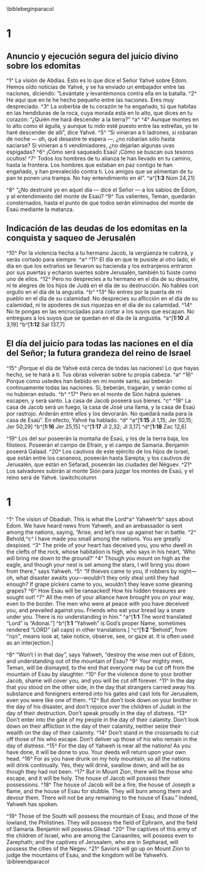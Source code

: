 \biblebeginparacol

# 1
## Anuncio y ejecución segura del juicio divino sobre los edomitas
^1^ La visión de Abdías. Esto es lo que dice el Señor Yahvé sobre Edom. Hemos oído noticias de Yahvé, y se ha enviado un embajador entre las naciones, diciendo: “Levántate y levantémonos contra ella en la batalla. ^2^ He aquí que en te he hecho pequeño entre las naciones. Eres muy despreciado. ^3^ La soberbia de tu corazón te ha engañado, tú que habitas en las hendiduras de la roca, cuya morada está en lo alto, que dices en tu corazón: “¿Quién me hará descender a la tierra?” ^a^ ^4^ Aunque montes en lo alto como el águila, y aunque tu nido esté puesto entre las estrellas, yo te haré descender de allí”, dice Yahvé. ^5^ “Si vinieran a ti ladrones, si robaran de noche — oh, qué desastre te espera —, ¿no robarían sólo hasta saciarse? Si vinieran a ti vendimiadores, ¿no dejarían algunas uvas espigadas? ^6^ ¡Cómo será saqueado Esaú! ¡Cómo se buscan sus tesoros ocultos! ^7^ Todos los hombres de tu alianza te han llevado en tu camino, hasta la frontera. Los hombres que estaban en paz contigo te han engañado, y han prevalecido contra ti. Los amigos que se alimentan de tu pan te ponen una trampa. No hay entendimiento en él”.
^a^[**1:3** Núm 24,21]

^8^ “¿No destruiré yo en aquel día — dice el Señor — a los sabios de Edom, y al entendimiento del monte de Esaú? ^9^ Tus valientes, Temán, quedarán consternados, hasta el punto de que todos serán eliminados del monte de Esaú mediante la matanza.

## Indicación de las deudas de los edomitas en la conquista y saqueo de Jerusalén
^10^ Por la violencia hecha a tu hermano Jacob, la vergüenza te cubrirá, y serás cortado para siempre. ^a^ ^11^ El día en que te pusiste al otro lado, el día en que los extraños se llevaron su hacienda y los extranjeros entraron por sus puertas y echaron suertes sobre Jerusalén, también tú fuiste como uno de ellos. ^12^ Pero no desprecies a tu hermano en el día de su desastre, ni te alegres de los hijos de Judá en el día de su destrucción. No hables con orgullo en el día de la angustia. ^b^ ^13^ No entres por la puerta de mi pueblo en el día de su calamidad. No desprecies su aflicción en el día de su calamidad, ni te apoderes de sus riquezas en el día de su calamidad. ^14^ No te pongas en las encrucijadas para cortar a los suyos que escapan. No entregues a los suyos que se quedan en el día de la angustia.
^a^[**1:10** Jl 3,19] ^b^[**1:12** Sal 137,7]

## El día del juicio para todas las naciones en el día del Señor; la futura grandeza del reino de Israel
^15^ ¡Porque el día de Yahvé está cerca de todas las naciones! Lo que hayas hecho, se te hará a ti. Tus obras volverán sobre tu propia cabeza. ^a^ ^16^ Porque como ustedes han bebido en mi monte santo, así beberán continuamente todas las naciones. Sí, beberán, tragarán, y serán como si no hubieran estado. ^b^ ^17^ Pero en el monte de Sión habrá quienes escapen, y será santo. La casa de Jacob poseerá sus bienes. ^c^ ^18^ La casa de Jacob será un fuego, la casa de José una llama, y la casa de Esaú por rastrojo. Arderán entre ellos y los devorarán. No quedará nada para la casa de Esaú”. En efecto, Yahvé ha hablado. ^d^
^a^[**1:15** Jl 1,15; Jer 50,15; Jer 50,29] ^b^[**1:16** Jer 25,15] ^c^[**1:17** Jl 2,32; Jl 3,17] ^d^[**1:18** Zac 12,6]

^19^ Los del sur poseerán la montaña de Esaú, y los de la tierra baja, los filisteos. Poseerán el campo de Efraín, y el campo de Samaria. Benjamín poseerá Galaad. ^20^ Los cautivos de este ejército de los hijos de Israel, que están entre los cananeos, poseerán hasta Sarepta; y los cautivos de Jerusalén, que están en Sefarad, poseerán las ciudades del Néguev. ^21^ Los salvadores subirán al monte Sión para juzgar los montes de Esaú, y el reino será de Yahvé.
\switchcolumn

# 1
^1^ The vision of Obadiah. This is what the Lord^a^ Yahweh^b^ says about Edom. We have heard news from Yahweh, and an ambassador is sent among the nations, saying, “Arise, and let’s rise up against her in battle. ^2^ Behold,^c^ I have made you small among the nations. You are greatly despised. ^3^ The pride of your heart has deceived you, you who dwell in the clefts of the rock, whose habitation is high, who says in his heart, ‘Who will bring me down to the ground?’ ^4^ Though you mount on high as the eagle, and though your nest is set among the stars, I will bring you down from there,” says Yahweh. ^5^ “If thieves came to you, if robbers by night—oh, what disaster awaits you—wouldn’t they only steal until they had enough? If grape pickers came to you, wouldn’t they leave some gleaning grapes? ^6^ How Esau will be ransacked! How his hidden treasures are sought out! ^7^ All the men of your alliance have brought you on your way, even to the border. The men who were at peace with you have deceived you, and prevailed against you. Friends who eat your bread lay a snare under you. There is no understanding in him.” 
^a^[**1:1** The word translated “Lord” is “Adonai.”] ^b^[**1:1** “Yahweh” is God’s proper Name, sometimes rendered “LORD” (all caps) in other translations.] ^c^[**1:2** “Behold”, from “הִנֵּה”, means look at, take notice, observe, see, or gaze at. It is often used as an interjection.]

^8^ “Won’t I in that day”, says Yahweh, “destroy the wise men out of Edom, and understanding out of the mountain of Esau? ^9^ Your mighty men, Teman, will be dismayed, to the end that everyone may be cut off from the mountain of Esau by slaughter. ^10^ For the violence done to your brother Jacob, shame will cover you, and you will be cut off forever. ^11^ In the day that you stood on the other side, in the day that strangers carried away his substance and foreigners entered into his gates and cast lots for Jerusalem, even you were like one of them. ^12^ But don’t look down on your brother in the day of his disaster, and don’t rejoice over the children of Judah in the day of their destruction. Don’t speak proudly in the day of distress. ^13^ Don’t enter into the gate of my people in the day of their calamity. Don’t look down on their affliction in the day of their calamity, neither seize their wealth on the day of their calamity. ^14^ Don’t stand in the crossroads to cut off those of his who escape. Don’t deliver up those of his who remain in the day of distress. ^15^ For the day of Yahweh is near all the nations! As you have done, it will be done to you. Your deeds will return upon your own head. ^16^ For as you have drunk on my holy mountain, so all the nations will drink continually. Yes, they will drink, swallow down, and will be as though they had not been. ^17^ But in Mount Zion, there will be those who escape, and it will be holy. The house of Jacob will possess their possessions. ^18^ The house of Jacob will be a fire, the house of Joseph a flame, and the house of Esau for stubble. They will burn among them and devour them. There will not be any remaining to the house of Esau.” Indeed, Yahweh has spoken. 

^19^ Those of the South will possess the mountain of Esau, and those of the lowland, the Philistines. They will possess the field of Ephraim, and the field of Samaria. Benjamin will possess Gilead. ^20^ The captives of this army of the children of Israel, who are among the Canaanites, will possess even to Zarephath; and the captives of Jerusalem, who are in Sepharad, will possess the cities of the Negev. ^21^ Saviors will go up on Mount Zion to judge the mountains of Esau, and the kingdom will be Yahweh’s.
\bibleendparacol
